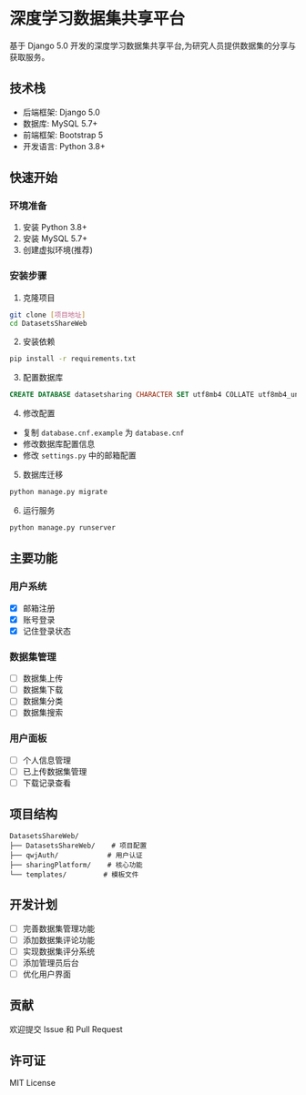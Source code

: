 # 深度学习数据集共享平台

基于 Django 5.0 开发的深度学习数据集共享平台,为研究人员提供数据集的分享与获取服务。

## 技术栈

- 后端框架: Django 5.0
- 数据库: MySQL 5.7+
- 前端框架: Bootstrap 5
- 开发语言: Python 3.8+

## 快速开始

### 环境准备

1. 安装 Python 3.8+
2. 安装 MySQL 5.7+
3. 创建虚拟环境(推荐)

### 安装步骤

1. 克隆项目

```bash
git clone [项目地址]
cd DatasetsShareWeb
```

2. 安装依赖

```bash
pip install -r requirements.txt
```

3. 配置数据库

```sql
CREATE DATABASE datasetsharing CHARACTER SET utf8mb4 COLLATE utf8mb4_unicode_ci;
```

4. 修改配置

- 复制 `database.cnf.example` 为 `database.cnf`
- 修改数据库配置信息
- 修改 `settings.py` 中的邮箱配置

5. 数据库迁移

```bash
python manage.py migrate
```

6. 运行服务

```bash
python manage.py runserver
```

## 主要功能

### 用户系统

- [x] 邮箱注册
- [x] 账号登录
- [x] 记住登录状态

### 数据集管理

- [ ] 数据集上传
- [ ] 数据集下载
- [ ] 数据集分类
- [ ] 数据集搜索

### 用户面板

- [ ] 个人信息管理
- [ ] 已上传数据集管理
- [ ] 下载记录查看

## 项目结构

```
DatasetsShareWeb/
├── DatasetsShareWeb/    # 项目配置
├── qwjAuth/            # 用户认证
├── sharingPlatform/    # 核心功能
└── templates/         # 模板文件
```

## 开发计划

- [ ] 完善数据集管理功能
- [ ] 添加数据集评论功能
- [ ] 实现数据集评分系统
- [ ] 添加管理员后台
- [ ] 优化用户界面

## 贡献

欢迎提交 Issue 和 Pull Request

## 许可证

MIT License
